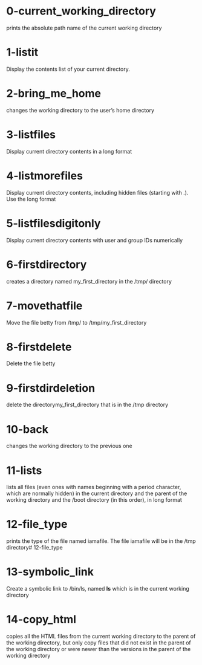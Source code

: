 # 0-current_working_directory
prints the absolute path name of the current working directory

# 1-listit
Display the contents list of your current directory.

# 2-bring_me_home
changes the working directory to the user’s home directory

# 3-listfiles
Display current directory contents in a long format

# 4-listmorefiles
Display current directory contents, including hidden files (starting with .). Use the long format

# 5-listfilesdigitonly
Display current directory contents with user and group IDs numerically

# 6-firstdirectory
creates a directory named my_first_directory in the /tmp/ directory

# 7-movethatfile
Move the file betty from /tmp/ to /tmp/my_first_directory

# 8-firstdelete
Delete the file betty

# 9-firstdirdeletion
delete the directorymy_first_directory that is in the /tmp directory

# 10-back
changes the working directory to the previous one

# 11-lists
lists all files (even ones with names beginning with a period character, which are normally hidden) in the current directory and the parent of the working directory and the /boot directory (in this order), in long format
# 12-file_type
 prints the type of the file named iamafile. The file iamafile will be in the /tmp directory# 12-file_type

# 13-symbolic_link
Create a symbolic link to /bin/ls, named __ls__ which is in the current working directory

# 14-copy_html
copies all the HTML files from the current working directory to the parent of the working directory, but only copy files that did not exist in the parent of the working directory or were newer than the versions in the parent of the working directory
